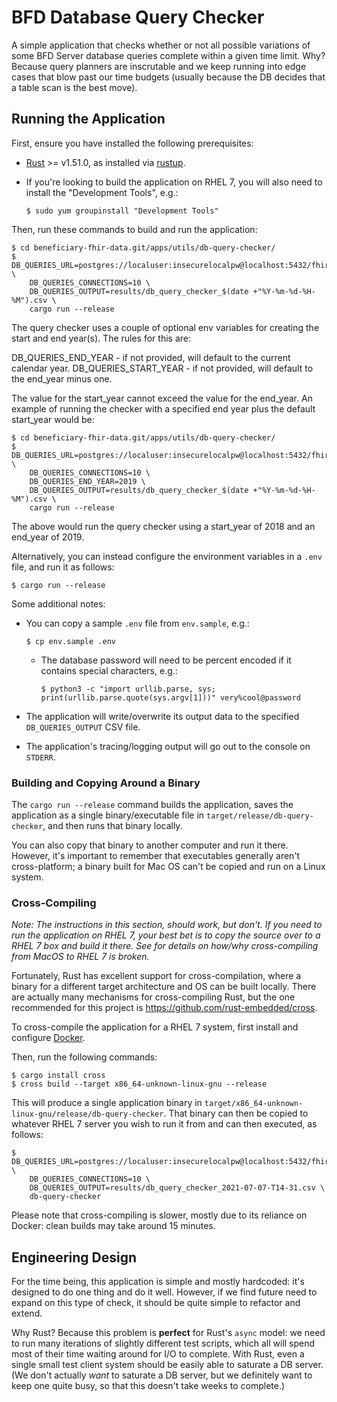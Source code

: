 # BFD Database Query Checker

A simple application that checks whether or not all possible variations of
  some BFD Server database queries complete within a given time limit.
Why?
Because query planners are inscrutable
  and we keep running into edge cases that blow past our time budgets
  (usually because the DB decides that a table scan is the best move).


## Running the Application

First, ensure you have installed the following prerequisites:

* [Rust](https://www.rust-lang.org/) >= v1.51.0, as installed via [rustup](https://www.rust-lang.org/learn/get-started).
* If you're looking to build the application on RHEL 7,
    you will also need to install the "Development Tools", e.g.:

    ```shell
    $ sudo yum groupinstall "Development Tools"
    ```

Then, run these commands to build and run the application:

```shell
$ cd beneficiary-fhir-data.git/apps/utils/db-query-checker/
$ DB_QUERIES_URL=postgres://localuser:insecurelocalpw@localhost:5432/fhirdb \
    DB_QUERIES_CONNECTIONS=10 \
    DB_QUERIES_OUTPUT=results/db_query_checker_$(date +"%Y-%m-%d-%H-%M").csv \
    cargo run --release
```

The query checker uses a couple of optional env variables for creating the start and
end year(s). The rules for this are:

DB_QUERIES_END_YEAR   - if not provided, will default to the current calendar year.
DB_QUERIES_START_YEAR - if not provided, will default to the end_year minus one.

The value for the start_year cannot exceed the value for the end_year. An example of
running the checker with a specified end year plus the default start_year would be:

```shell
$ cd beneficiary-fhir-data.git/apps/utils/db-query-checker/
$ DB_QUERIES_URL=postgres://localuser:insecurelocalpw@localhost:5432/fhirdb \
    DB_QUERIES_CONNECTIONS=10 \
    DB_QUERIES_END_YEAR=2019 \
    DB_QUERIES_OUTPUT=results/db_query_checker_$(date +"%Y-%m-%d-%H-%M").csv \
    cargo run --release
```

The above would run the query checker using a start_year of 2018 and an end_year of 2019.

Alternatively,
  you can instead configure the environment variables in a `.env` file,
  and run it as follows:

```
$ cargo run --release
```

Some additional notes:

* You can copy a sample `.env` file from `env.sample`, e.g.:

    ```
    $ cp env.sample .env
    ```

  * The database password will need to be percent encoded if it contains special characters, e.g.:

      ```
    $ python3 -c "import urllib.parse, sys; print(urllib.parse.quote(sys.argv[1]))" very%cool@password
      ```

* The application will write/overwrite its output data to the specified `DB_QUERIES_OUTPUT` CSV file.
* The application's tracing/logging output will go out to the console on `STDERR`.


### Building and Copying Around a Binary

The `cargo run --release` command builds the application,
  saves the application as a single binary/executable file in `target/release/db-query-checker`,
  and then runs that binary locally.

You can also copy that binary to another computer and run it there.
However, it's important to remember that executables generally aren't cross-platform;
  a binary built for Mac OS can't be copied and run on a Linux system.


### Cross-Compiling

<em>
Note:
The instructions in this section, should work, but don't.
If you need to run the application on RHEL 7,
  your best bet is to copy the source over to a RHEL 7 box and build it there.
See <https://github.com/rust-embedded/cross/issues/455#issuecomment-883514537>
  for details on how/why cross-compiling from MacOS to RHEL 7 is broken.
</em>

Fortunately, Rust has excellent support for cross-compilation,
  where a binary for a different target architecture and OS can be built locally.
There are actually many mechanisms for cross-compiling Rust,
  but the one recommended for this project is
  <https://github.com/rust-embedded/cross>.

To cross-compile the application for a RHEL 7 system,
  first install and configure [Docker](https://www.docker.com).

Then, run the following commands:

```
$ cargo install cross
$ cross build --target x86_64-unknown-linux-gnu --release
```

This will produce a single application binary
  in `target/x86_64-unknown-linux-gnu/release/db-query-checker`.
That binary can then be copied to whatever RHEL 7 server you wish to run it from
  and can then executed, as follows:

```shell
$ DB_QUERIES_URL=postgres://localuser:insecurelocalpw@localhost:5432/fhirdb \
    DB_QUERIES_CONNECTIONS=10 \
    DB_QUERIES_OUTPUT=results/db_query_checker_2021-07-07-T14-31.csv \
    db-query-checker
```

Please note that cross-compiling is slower, mostly due to its reliance on Docker:
  clean builds may take around 15 minutes.


## Engineering Design

For the time being, this application is simple and mostly hardcoded:
  it's designed to do one thing and do it well.
However, if we find future need to expand on this type of check,
  it should be quite simple to refactor and extend.

Why Rust?
Because this problem is **perfect** for Rust's `async` model:
  we need to run many iterations of slightly different test scripts,
  which all will spend most of their time waiting around for I/O to complete.
With Rust, even a single small test client system should be easily able to saturate a DB server.
(We don't actually _want_ to saturate a DB server,
  but we definitely want to keep one quite busy,
  so that this doesn't take weeks to complete.)